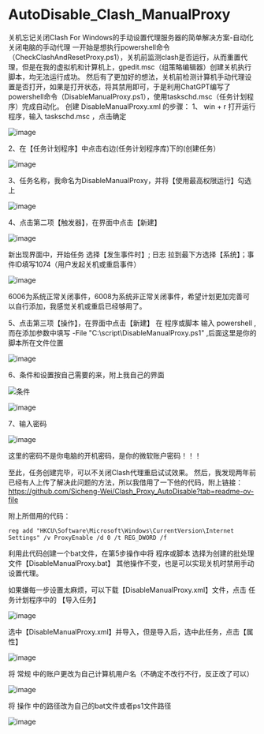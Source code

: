 # AutoDisable_Clash_ManualProxy
关机忘记关闭Clash For Windows的手动设置代理服务器的简单解决方案-自动化关闭电脑的手动代理
一开始是想执行powershell命令（CheckClashAndResetProxy.ps1），关机前监测clash是否运行，从而重置代理，但是在我的虚拟机和计算机上，gpedit.msc（组策略编辑器）创建关机执行脚本，均无法运行成功。
然后有了更加好的想法，关机前检测计算机手动代理设置是否打开，如果是打开状态，将其禁用即可，于是利用ChatGPT编写了powershell命令（DisableManualProxy.ps1），使用taskschd.msc（任务计划程序）完成自动化。
创建 DisableManualProxy.xml 的步骤：
   1、 win + r 打开运行程序，输入 taskschd.msc ，点击确定
   
   ![image](https://github.com/user-attachments/assets/7f63d217-5bd4-44d5-a4f7-023c49f9a28b)
   
   2、在【任务计划程序】中点击右边(任务计划程序库)下的(创建任务）
   
   ![image](https://github.com/user-attachments/assets/4ad67f41-2ae3-49a2-b016-423690c6352d)

  3、任务名称，我命名为DisableManualProxy，并将【使用最高权限运行】勾选上
  
  ![image](https://github.com/user-attachments/assets/93c4a2a0-3d95-4538-aa71-0370f0752d11)

  4、点击第二项【触发器】，在界面中点击【新建】

  ![image](https://github.com/user-attachments/assets/cd451c07-2b9d-46ea-8a9c-68ced87c7238)

  新出现界面中，开始任务 选择【发生事件时】; 日志 拉到最下方选择【系统】；事件ID填写1074（用户发起关机或重启事件）

  ![image](https://github.com/user-attachments/assets/0833ac3e-f009-47a8-b0d2-dd94cb2c0df5)

  6006为系统正常关闭事件，6008为系统非正常关闭事件，希望计划更加完善可以自行添加，我感觉关机或重启已经够用了。

  5、点击第三项【操作】，在界面中点击【新建】
  在 程序或脚本 输入 powershell ,而在添加参数中填写 -File "‪C:\script\DisableManualProxy.ps1" ,后面这里是你的脚本所在文件位置

  ![image](https://github.com/user-attachments/assets/cbf5494f-9005-4ef3-920b-5d4068651b95)

  6、条件和设置按自己需要的来，附上我自己的界面

  ![条件](https://github.com/user-attachments/assets/0ddb56a9-24a2-4f24-b3cd-5d2fb67bbd14)


  ![image](https://github.com/user-attachments/assets/069f82b1-9130-430d-a5e6-c10725b3ed9e)

  7、输入密码

  ![image](https://github.com/user-attachments/assets/e0c000b8-f054-4486-b8d3-30d075e3d8fd)

  这里的密码不是你电脑的开机密码，是你的微软账户密码！！！

  至此，任务创建完毕，可以不关闭Clash代理重启试试效果。
  然后，我发现两年前已经有人上传了解决此问题的方法，所以我借用了一下他的代码，附上链接：https://github.com/Sicheng-Wei/Clash_Proxy_AutoDisable?tab=readme-ov-file

  附上所借用的代码：
  ```
  reg add "HKCU\Software\Microsoft\Windows\CurrentVersion\Internet Settings" /v ProxyEnable /d 0 /t REG_DWORD /f 
  ```
 利用此代码创建一个bat文件，在第5步操作中将 程序或脚本 选择为创建的批处理文件【DisableManualProxy.bat】
 其他操作不变，也是可以实现关机时禁用手动设置代理。

如果嫌每一步设置太麻烦，可以下载【DisableManualProxy.xml】文件，点击 任务计划程序中的 【导入任务】

![image](https://github.com/user-attachments/assets/4e004152-edf0-4844-b4e0-f9a982721b79)

选中【DisableManualProxy.xml】并导入，但是导入后，选中此任务，点击【属性】

![image](https://github.com/user-attachments/assets/7e596ae3-1af7-46df-8b64-9c10ece81831)

将 常规 中的账户更改为自己计算机用户名（不确定不改行不行，反正改了可以）

![image](https://github.com/user-attachments/assets/c9b52a3f-dcda-40e1-8fef-4c04f35d5c26)

将 操作 中的路径改为自己的bat文件或者ps1文件路径

![image](https://github.com/user-attachments/assets/4b8e189a-640c-4493-8e14-749509745717)




